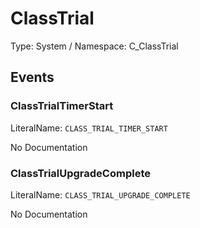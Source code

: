 # ClassTrial

Type: System / Namespace: C_ClassTrial

## Events

### ClassTrialTimerStart
LiteralName: `CLASS_TRIAL_TIMER_START`

No Documentation

### ClassTrialUpgradeComplete
LiteralName: `CLASS_TRIAL_UPGRADE_COMPLETE`

No Documentation
